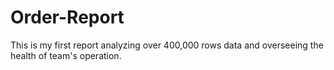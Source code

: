 # Order-Report
This is my first report analyzing over 400,000 rows data and overseeing the health of team's operation.
